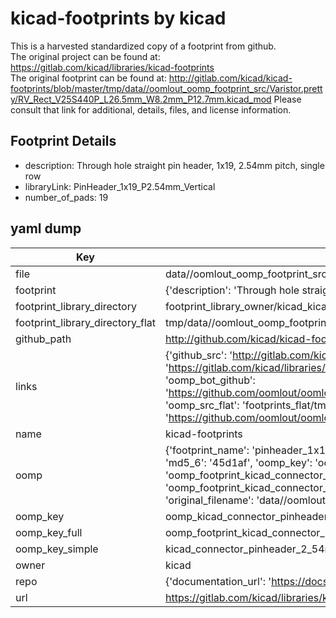 # kicad-footprints by kicad  
This is a harvested standardized copy of a footprint from github.  
The original project can be found at:  
https://gitlab.com/kicad/libraries/kicad-footprints  
The original footprint can be found at:
http://gitlab.com/kicad/kicad-footprints/blob/master/tmp/data//oomlout_oomp_footprint_src/Varistor.pretty/RV_Rect_V25S440P_L26.5mm_W8.2mm_P12.7mm.kicad_mod
Please consult that link for additional, details, files, and license information.  
## Footprint Details
* description: Through hole straight pin header, 1x19, 2.54mm pitch, single row  
* libraryLink: PinHeader_1x19_P2.54mm_Vertical  
* number_of_pads: 19  
## yaml dump  
| Key | Value |  
| --- | --- |  
| file | data//oomlout_oomp_footprint_src/kicad-footprints/Connector_PinHeader_2.54mm.pretty/PinHeader_1x19_P2.54mm_Vertical.kicad_mod |  
| footprint | {'description': 'Through hole straight pin header, 1x19, 2.54mm pitch, single row', 'libraryLink': 'PinHeader_1x19_P2.54mm_Vertical', 'number_of_pads': 19} |  
| footprint_library_directory | footprint_library_owner/kicad_kicad-footprints/ |  
| footprint_library_directory_flat | tmp/data//oomlout_oomp_footprint_src/footprints_flat/kicad_connector_pinheader_2_54mm_pinheader_1x19_p2_54mm_vertical/working |  
| github_path | http://github.com/kicad/kicad-footprints/blob/master/tmp/data//oomlout_oomp_footprint_src/Connector_PinHeader_2.54mm.pretty/PinHeader_1x19_P2.54mm_Vertical.kicad_mod |  
| links | {'github_src': 'http://gitlab.com/kicad/kicad-footprints/blob/master/tmp/data//oomlout_oomp_footprint_src/Varistor.pretty/RV_Rect_V25S440P_L26.5mm_W8.2mm_P12.7mm.kicad_mod', 'github_src_repo': 'https://gitlab.com/kicad/libraries/kicad-footprints', 'oomp_bot': 'tmp/data//oomlout_oomp_footprint_src/footprints/kicad_connector_pinheader_2_54mm_pinheader_1x19_p2_54mm_vertical/working', 'oomp_bot_github': 'https://github.com/oomlout/oomlout_oomp_footprint_bot/tree/main/tmp/data//oomlout_oomp_footprint_src/footprints/kicad_connector_pinheader_2_54mm_pinheader_1x19_p2_54mm_vertical/working', 'oomp_src_flat': 'footprints_flat/tmp/data//oomlout_oomp_footprint_src/footprints_flat/kicad_connector_pinheader_2_54mm_pinheader_1x19_p2_54mm_vertical/working', 'oomp_src_flat_github': 'https://github.com/oomlout/oomlout_oomp_footprint_src/tree/main/tmp/data//oomlout_oomp_footprint_src/footprints_flat/kicad_connector_pinheader_2_54mm_pinheader_1x19_p2_54mm_vertical/working'} |  
| name | kicad-footprints |  
| oomp | {'footprint_name': 'pinheader_1x19_p2_54mm_vertical', 'library_name': 'connector_pinheader_2_54mm', 'md5': '45d1af97af1c43f50d581de54b0dce1e', 'md5_10': '45d1af97af', 'md5_5': '45d1a', 'md5_6': '45d1af', 'oomp_key': 'oomp_kicad_connector_pinheader_2_54mm_pinheader_1x19_p2_54mm_vertical', 'oomp_key_extra': 'oomp_footprint_kicad_connector_pinheader_2_54mm_pinheader_1x19_p2_54mm_vertical', 'oomp_key_full': 'oomp_footprint_kicad_connector_pinheader_2_54mm_pinheader_1x19_p2_54mm_vertical_45d1af', 'oomp_key_simple': 'kicad_connector_pinheader_2_54mm_pinheader_1x19_p2_54mm_vertical', 'original_filename': 'data//oomlout_oomp_footprint_src/kicad-footprints/Connector_PinHeader_2.54mm.pretty/PinHeader_1x19_P2.54mm_Vertical.kicad_mod', 'owner_name': 'kicad'} |  
| oomp_key | oomp_kicad_connector_pinheader_2_54mm_pinheader_1x19_p2_54mm_vertical |  
| oomp_key_full | oomp_footprint_kicad_connector_pinheader_2_54mm_pinheader_1x19_p2_54mm_vertical |  
| oomp_key_simple | kicad_connector_pinheader_2_54mm_pinheader_1x19_p2_54mm_vertical |  
| owner | kicad |  
| repo | {'documentation_url': 'https://docs.github.com/rest/repos/repos#get-a-repository', 'message': 'Not Found'} |  
| url | https://gitlab.com/kicad/libraries/kicad-footprints |  

